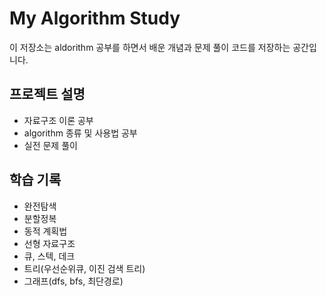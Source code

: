 # My Algorithm Study

이 저장소는 aldorithm 공부를 하면서 배운 개념과 문제 풀이 코드를 저장하는 공간입니다.

## 프로젝트 설명
- 자료구조 이론 공부
- algorithm 종류 및 사용법 공부
- 실전 문제 풀이

## 학습 기록
- 완전탐색
- 분할정복
- 동적 계획법
- 선형 자료구조
- 큐, 스텍, 데크
- 트리(우선순위큐, 이진 검색 트리)
- 그래프(dfs, bfs, 최단경로)
